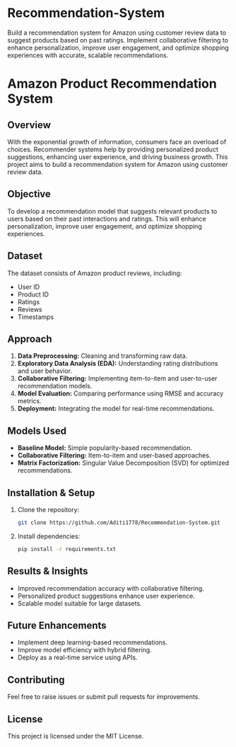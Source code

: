 # Recommendation-System
Build a recommendation system for Amazon using customer review data to suggest products based on past ratings. Implement collaborative filtering to enhance personalization, improve user engagement, and optimize shopping experiences with accurate, scalable recommendations.
# Amazon Product Recommendation System

## Overview
With the exponential growth of information, consumers face an overload of choices. Recommender systems help by providing personalized product suggestions, enhancing user experience, and driving business growth. This project aims to build a recommendation system for Amazon using customer review data.

## Objective
To develop a recommendation model that suggests relevant products to users based on their past interactions and ratings. This will enhance personalization, improve user engagement, and optimize shopping experiences.

## Dataset
The dataset consists of Amazon product reviews, including:
- User ID
- Product ID
- Ratings
- Reviews
- Timestamps

## Approach
1. **Data Preprocessing:** Cleaning and transforming raw data.
2. **Exploratory Data Analysis (EDA):** Understanding rating distributions and user behavior.
3. **Collaborative Filtering:** Implementing item-to-item and user-to-user recommendation models.
4. **Model Evaluation:** Comparing performance using RMSE and accuracy metrics.
5. **Deployment:** Integrating the model for real-time recommendations.

## Models Used
- **Baseline Model:** Simple popularity-based recommendation.
- **Collaborative Filtering:** Item-to-item and user-based approaches.
- **Matrix Factorization:** Singular Value Decomposition (SVD) for optimized recommendations.

## Installation & Setup
1. Clone the repository:
   ```bash
   git clone https://github.com/Aditi1778/Recommendation-System.git
   ```
2. Install dependencies:
   ```bash
   pip install -r requirements.txt
   ```

## Results & Insights
- Improved recommendation accuracy with collaborative filtering.
- Personalized product suggestions enhance user experience.
- Scalable model suitable for large datasets.

## Future Enhancements
- Implement deep learning-based recommendations.
- Improve model efficiency with hybrid filtering.
- Deploy as a real-time service using APIs.

## Contributing
Feel free to raise issues or submit pull requests for improvements.

## License
This project is licensed under the MIT License.


